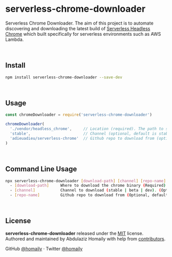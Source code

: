 # serverless-chrome-downloader

Serverless Chrome Downloader. The aim of this project is to automate discovering and downloading the latest build of [Serverless Headless Chrome](https://github.com/adieuadieu/serverless-chrome/) which built specifically for serverless environments such as AWS Lambda.

<br>


## Install
```bash
npm install serverless-chrome-downloader --save-dev
```

<br>


## Usage
```js
const chromeDownloader = require('serverless-chrome-downloader')

chromeDownloader(
  './vendor/headless_chrome',     // Location (required). The path to save the headless chrome binary
  'stable',                       // Channel (optional, default is stable). One of: stable, beta or dev
  'adieuadieu/serverless-chrome'  // Github repo to download from (optional)
)
```

<br>


## Command Line Usage
```bash
npx serverless-chrome-downloader [download-path] [channel] [repo-name]
  - [download-path]     Where to download the chrome binary (Required).
  - [channel]           Channel to download (stable | beta | dev). (Optional, default is stable).
  - [repo-name]         Github repo to download from (Optional, default is adieuadieu/serverless-chrome).
```

<br>

## License

**serverless-chrome-downloader** released under the [MIT](./LICENSE) license.<br>
Authored and maintained by Abdulaziz Homaily with help from [contributors](https://github.com/homaily/serverless-chrome-downloader/contributors).

GitHub [@homaily](https://github.com/homaily) · Twitter [@homaily](https://twitter.com/homaily)
